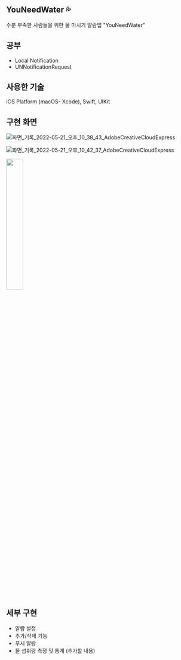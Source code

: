 ## YouNeedWater 💦

수분 부족한 사람들을 위한 물 마시기 알람앱 "YouNeedWater" 



## 공부 

- Local Notification 
- UNNotificationRequest


## 사용한 기술
iOS Platform (macOS- Xcode), Swift, UIKit


## 구현 화면

![화면_기록_2022-05-21_오후_10_38_43_AdobeCreativeCloudExpress](https://user-images.githubusercontent.com/93962252/169655454-989be715-1e75-48f1-9bbf-aa49f24f6651.gif)

![화면_기록_2022-05-21_오후_10_42_37_AdobeCreativeCloudExpress](https://user-images.githubusercontent.com/93962252/169655457-845b79d9-db8a-4caa-928a-9241398698d5.gif)

<img src="https://user-images.githubusercontent.com/93962252/169654934-4fcf485d-5586-4cc0-9815-6eebf2a443df.png" width="30%" height="30%"/>


## 세부 구현
- 알람 설정
- 추가/삭제 기능
- 푸시 알람
- 물 섭취량 측정 및 통계 (추가할 내용)
